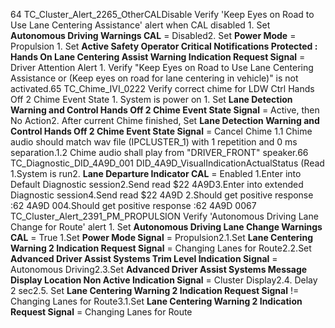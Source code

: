 64 TC_Cluster_Alert_2265_OtherCALDisable Verify 'Keep Eyes on Road to Use Lane Centering Assistance' alert when CAL disabled 1. Set **Autonomous Driving Warnings CAL** = Disabled2. Set **Power Mode** = Propulsion 1. Set **Active Safety Operator Critical Notifications Protected : Hands On Lane Centering Assist Warning Indication Request Signal** = Driver Attention Alert 1. Verify "Keep Eyes on Road to Use Lane Centering Assistance or (Keep eyes on road for lane centering in vehicle)" is not activated.65 TC_Chime_IVI_0222 Verify correct chime for LDW Ctrl Hands Off 2 Chime Event State 1. System is power on 1. Set **Lane Detection Warning and Control Hands Off 2 Chime Event State Signal** = Active, then No Action2. After current Chime finished, Set **Lane Detection Warning and Control Hands Off 2 Chime Event State Signal** = Cancel Chime 1.1 Chime audio should match wav file (IPCLUSTER_1) with 1 repetition and 0 ms separation.1.2 Chime audio shall play from "DRIVER_FRONT" speaker.66 TC_Diagnostic_DID_4A9D_001 DID_4A9D_VisualIndicationActualStatus (Read 1.System is run2. **Lane Departure Indicator CAL** = Enabled 1.Enter into Default Diagnostic session2.Send read $22 4A9D3.Enter into extended Diagnostic session4.Send read $22 4A9D 2.Should get positive response :62 4A9D 004.Should get positive response :62 4A9D 0067 TC_Cluster_Alert_2391_PM_PROPULSION Verify 'Autonomous Driving Lane Change for Route' alert 1. Set **Autonomous Driving Lane Change Warnings CAL** = True 1.Set **Power Mode Signal** = Propulsion2.1.Set **Lane Centering Warning 2 Indication Request Signal** = Changing Lanes for Route2.2.Set **Advanced Driver Assist Systems Trim Level Indication Signal** = Autonomous Driving2.3.Set **Advanced Driver Assist Systems Message Display Location Non Active Indication Signal** = Cluster Display2.4. Delay 2 sec2.5. Set **Lane Centering Warning 2 Indication Request Signal** != Changing Lanes for Route3.1.Set **Lane Centering Warning 2 Indication Request Signal** = Changing Lanes for Route